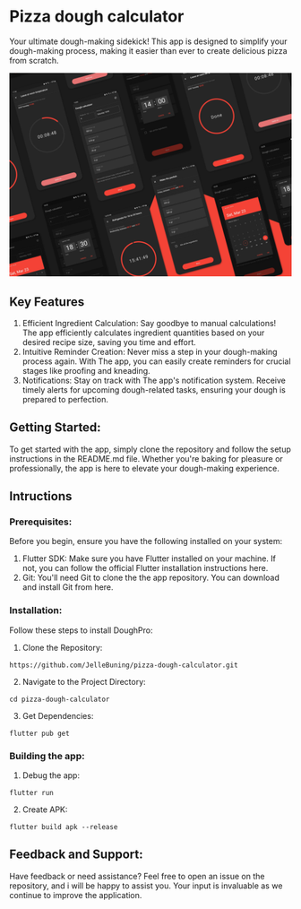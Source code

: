 # Pizza dough calculator
Your ultimate dough-making sidekick! This app is designed to simplify your dough-making process, making it easier than ever to create delicious pizza from scratch.

![alt text](img/design.png "App design")

## Key Features
1. Efficient Ingredient Calculation: Say goodbye to manual calculations! The app efficiently calculates ingredient quantities based on your desired recipe size, saving you time and effort.
2. Intuitive Reminder Creation: Never miss a step in your dough-making process again. With The app, you can easily create reminders for crucial stages like proofing and kneading.
3. Notifications: Stay on track with The app's notification system. Receive timely alerts for upcoming dough-related tasks, ensuring your dough is prepared to perfection.

## Getting Started:
To get started with the app, simply clone the repository and follow the setup instructions in the README.md file. Whether you're baking for pleasure or professionally, the app is here to elevate your dough-making experience.

## Intructions
### Prerequisites:
Before you begin, ensure you have the following installed on your system:
1. Flutter SDK: Make sure you have Flutter installed on your machine. If not, you can follow the official Flutter installation instructions here.
2. Git: You'll need Git to clone the the app repository. You can download and install Git from here.
### Installation:
Follow these steps to install DoughPro:
1. Clone the Repository:
```
https://github.com/JelleBuning/pizza-dough-calculator.git
```
2. Navigate to the Project Directory:
```
cd pizza-dough-calculator
```
3. Get Dependencies:
```
flutter pub get
```

### Building the app:
1. Debug the app:
```
flutter run
```
2. Create APK:
```
flutter build apk --release
```

## Feedback and Support:
Have feedback or need assistance? Feel free to open an issue on the repository, and i will be happy to assist you. Your input is invaluable as we continue to improve the application.

